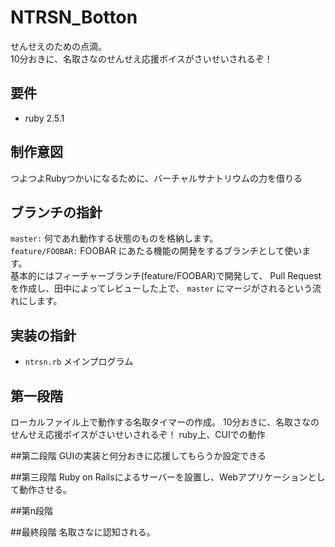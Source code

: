 # NTRSN_Botton
せんせえのための点滴。  
10分おきに、名取さなのせんせえ応援ボイスがさいせいされるぞ！

## 要件
- ruby 2.5.1

## 制作意図
つよつよRubyつかいになるために、バーチャルサナトリウムの力を借りる

## ブランチの指針
`master:` 何であれ動作する状態のものを格納します。  
`feature/FOOBAR:` FOOBAR にあたる機能の開発をするブランチとして使います。  
基本的にはフィーチャーブランチ(feature/FOOBAR)で開発して、 Pull Request を作成し、田中によってレビューした上で、 `master` にマージがされるという流れにします。


## 実装の指針
- `ntrsn.rb` メインプログラム

## 第一段階
ローカルファイル上で動作する名取タイマーの作成。
10分おきに、名取さなのせんせえ応援ボイスがさいせいされるぞ！
ruby上、CUIでの動作

##第二段階
GUIの実装と何分おきに応援してもらうか設定できる

##第三段階
Ruby on Railsによるサーバーを設置し、Webアプリケーションとして動作させる。

##第n段階

##最終段階
名取さなに認知される。
